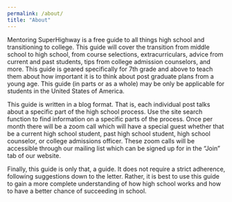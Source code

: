 ```yaml
---
permalink: /about/
title: "About"
---
```

Mentoring SuperHighway is a free guide to all things high school and transitioning to college. This guide will cover the transition from middle school to high school, from course selections, extracurriculars, advice from current and past students, tips from college admission counselors, and more. This guide is geared specifically for 7th grade and above to teach them about how important it is to think about post graduate plans from a young age. This guide (in parts or as a whole) may be only be applicable for students in the United States of America.

This guide is written in a blog format. That is, each individual post talks about a specific part of the high school process. Use the site search function to find information on a specific parts of the process. Once per month there will be a zoom call which will have a special guest whether that be a current high school student, past high school student, high school counselor, or college admissions officer. These zoom calls will be accessible through our mailing list which can be signed up for in the “Join” tab of our website. 

Finally, this guide is only that, a guide. It does not require a strict adherence, following suggestions down to the letter. Rather, it is best to use this guide to gain a more complete understanding of how high school works and how to have a better chance of succeeding in school.

